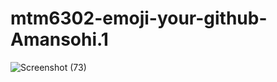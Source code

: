 # mtm6302-emoji-your-github-Amansohi.1
![Screenshot (73)](https://github.com/Amansohi1/mtm6302-emoji-your-github-Amansohi.1/assets/133885565/1bc89645-3350-473e-9cf6-8c1d9e4a0912)
